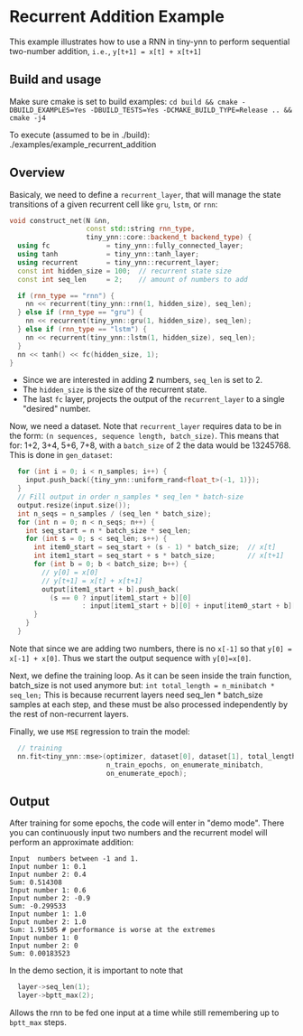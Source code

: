# Recurrent Addition Example
This example illustrates how to use a RNN in tiny-ynn to perform sequential two-number addition, `i.e.`, 
``y[t+1] = x[t] + x[t+1]``

## Build and usage
Make sure cmake is set to build examples:
``cd build && cmake -DBUILD_EXAMPLES=Yes -DBUILD_TESTS=Yes -DCMAKE_BUILD_TYPE=Release .. && cmake -j4``

To execute (assumed to be in ./build):
./examples/example_recurrent_addition

## Overview
Basicaly, we need to define a ``recurrent_layer``, that will manage the state transitions of a 
given recurrent cell like ``gru``, ``lstm``, or ``rnn``:

```c++
void construct_net(N &nn,
                   const std::string rnn_type,
                   tiny_ynn::core::backend_t backend_type) {
  using fc              = tiny_ynn::fully_connected_layer;
  using tanh            = tiny_ynn::tanh_layer;
  using recurrent       = tiny_ynn::recurrent_layer;
  const int hidden_size = 100;  // recurrent state size
  const int seq_len     = 2;    // amount of numbers to add

  if (rnn_type == "rnn") {
    nn << recurrent(tiny_ynn::rnn(1, hidden_size), seq_len);
  } else if (rnn_type == "gru") {
    nn << recurrent(tiny_ynn::gru(1, hidden_size), seq_len);
  } else if (rnn_type == "lstm") {
    nn << recurrent(tiny_ynn::lstm(1, hidden_size), seq_len);
  }
  nn << tanh() << fc(hidden_size, 1);
}
```

* Since we are interested in adding **2** numbers, ``seq_len`` is set to 2.
* The ``hidden_size`` is the size of the recurrent state.
* The last ``fc`` layer, projects the output of the ``recurrent_layer`` to a single "desired" number.

Now, we need a dataset. Note that ``recurrent_layer`` requires data to be in the form: 
``(n sequences, sequence length, batch_size)``. This means that for: 1+2, 3+4, 5+6, 7+8, with a ``batch_size`` of 2
the data would be 13245768. This is done in ``gen_dataset``:

```c++
  for (int i = 0; i < n_samples; i++) {
    input.push_back({tiny_ynn::uniform_rand<float_t>(-1, 1)});
  }
  // Fill output in order n_samples * seq_len * batch-size
  output.resize(input.size());
  int n_seqs = n_samples / (seq_len * batch_size);
  for (int n = 0; n < n_seqs; n++) {
    int seq_start = n * batch_size * seq_len;
    for (int s = 0; s < seq_len; s++) {
      int item0_start = seq_start + (s - 1) * batch_size;  // x[t]
      int item1_start = seq_start + s * batch_size;        // x[t+1]
      for (int b = 0; b < batch_size; b++) {
        // y[0] = x[0]
        // y[t+1] = x[t] + x[t+1]
        output[item1_start + b].push_back(
          (s == 0 ? input[item1_start + b][0]
                  : input[item1_start + b][0] + input[item0_start + b][0]));
      }
    }
  }
```

Note that since we are adding two numbers, there is no ``x[-1]`` so that ``y[0] = x[-1] + x[0]``. Thus we start the output
sequence with ``y[0]=x[0]``.

Next, we define the training loop. As it can be seen inside the train function, batch_size is not used anymore but:
``int total_length = n_minibatch * seq_len;``
This is because recurrent layers need seq_len * batch_size samples at each step, and these must be 
also processed independently by the rest of non-recurrent layers.

Finally, we use `MSE` regression to train the model:
```c++
  // training
  nn.fit<tiny_ynn::mse>(optimizer, dataset[0], dataset[1], total_length,
                        n_train_epochs, on_enumerate_minibatch,
                        on_enumerate_epoch);
```

## Output
After training for some epochs, the code will enter in "demo mode". There you can continuously input
two numbers and the recurrent model will perform an approximate addition:

```
Input  numbers between -1 and 1.
Input number 1: 0.1
Input number 2: 0.4
Sum: 0.514308
Input number 1: 0.6
Input number 2: -0.9
Sum: -0.299533
Input number 1: 1.0
Input number 2: 1.0
Sum: 1.91505 # performance is worse at the extremes
Input number 1: 0
Input number 2: 0
Sum: 0.00183523
```

In the demo section, it is important to note that 
```c++
  layer->seq_len(1);
  layer->bptt_max(2);
```

Allows the rnn to be fed one input at a time while still remembering up to ``bptt_max`` steps.


